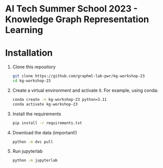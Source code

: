 # AI Tech Summer School 2023 - Knowledge Graph Representation Learning

# Installation
1. Clone this repository
    ```bash
    git clone https://github.com/graphml-lab-pwr/kg-workshop-23
    cd kg-workshop-23 
    ```

2. Create a virtual environment and activate it. For example, using conda:
    ```bash
    conda create -n kg-workshop-23 python=3.11
    conda activate kg-workshop-23
    ```

3. Install the requirements
    ```bash
    pip install -r requirements.txt
    ```

4. Download the data (important!)
    ```bash
    python -m dvc pull
    ```

5. Run jupyterlab
   ```bash
   python -m jupyterlab
   ```
   